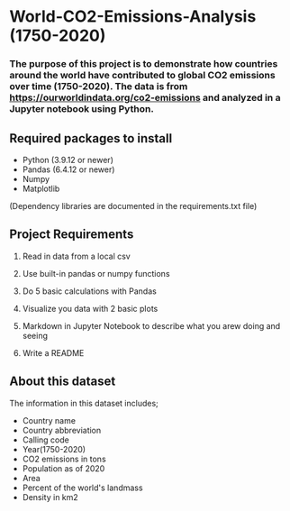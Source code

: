 # World-CO2-Emissions-Analysis (1750-2020)

### The purpose of this project is to demonstrate how countries around the world have contributed to global CO2 emissions over time (1750-2020). The data is from https://ourworldindata.org/co2-emissions and analyzed in a Jupyter notebook using Python.

## Required packages to install

- Python (3.9.12 or newer)
- Pandas (6.4.12 or newer)
- Numpy
- Matplotlib

(Dependency libraries are documented in the requirements.txt file)

## Project Requirements

1. Read in data from a local csv

2. Use built-in pandas or numpy functions

3. Do 5 basic calculations with Pandas

4. Visualize you data with 2 basic plots

5. Markdown in Jupyter Notebook to describe what you arew doing and seeing

6. Write a README

## About this dataset

The information in this dataset includes;

- Country name
- Country abbreviation
- Calling code
- Year(1750-2020)
- CO2 emissions in tons
- Population as of 2020
- Area
- Percent of the world's landmass
- Density in km2
